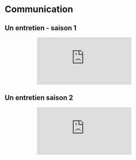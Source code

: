 <!--
Created by Its-Just-Nans - https://github.com/Its-Just-Nans
Copyright Its-Just-Nans
--->

# Communication

## Un entretien - saison 1

<div style="text-align:center">
<iframe src="https://www.youtube.com/embed/Q9bdBegVpxY" title="YouTube video player" frameborder="0" allow="accelerometer; autoplay; clipboard-write; encrypted-media; gyroscope; picture-in-picture" allowfullscreen></iframe>
</div>

## Un entretien saison 2

<div style="text-align:center">
<iframe src="https://www.youtube.com/embed/N9h7pBLeroA" title="YouTube video player" frameborder="0" allow="accelerometer; autoplay; clipboard-write; encrypted-media; gyroscope; picture-in-picture" allowfullscreen></iframe>
</div>
